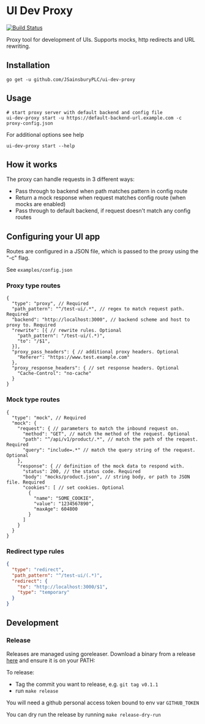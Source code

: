 # UI Dev Proxy

[![Build Status](https://img.shields.io/travis/JSainsburyPLC/ui-dev-proxy.svg?logo=travis&style=for-the-badge)](https://travis-ci.org/JSainsburyPLC/ui-dev-proxy)

Proxy tool for development of UIs. Supports mocks, http redirects and URL rewriting. 

## Installation

```
go get -u github.com/JSainsburyPLC/ui-dev-proxy
```

## Usage

```
# start proxy server with default backend and config file
ui-dev-proxy start -u https://default-backend-url.example.com -c proxy-config.json
```

For additional options see help

```
ui-dev-proxy start --help
```

## How it works

The proxy can handle requests in 3 different ways:

* Pass through to backend when path matches pattern in config route
* Return a mock response when request matches config route (when mocks are enabled)
* Pass through to default backend, if request doesn't match any config routes

## Configuring your UI app

Routes are configured in a JSON file, which is passed to the proxy using the "-c" flag.

See `examples/config.json`

### Proxy type routes

```
{
  "type": "proxy", // Required
  "path_pattern": "^/test-ui/.*", // regex to match request path. Required
  "backend": "http://localhost:3000", // backend scheme and host to proxy to. Required
  "rewrite": [{ // rewrite rules. Optional
    "path_pattern": "/test-ui/(.*)",
    "to": "/$1",
  }],
  "proxy_pass_headers": { // additional proxy headers. Optional
    "Referer": "https://www.test.example.com"
  },
  "proxy_response_headers": { // set response headers. Optional
    "Cache-Control": "no-cache"
  }
}
```

### Mock type routes

```
{
  "type": "mock", // Required
  "mock": {
    "request": { // parameters to match the inbound request on.
      "method": "GET", // match the method of the request. Optional
      "path": "^/api/v1/product/.*", // match the path of the request. Required
      "query": "include=.*" // match the query string of the request. Optional
    },
    "response": { // definition of the mock data to respond with.
      "status": 200, // the status code. Required
      "body": "mocks/product.json", // string body, or path to JSON file. Required
      "cookies": [ // set cookies. Optional
        {
          "name": "SOME_COOKIE",
          "value": "1234567890",
          "maxAge": 604800
        }
      ]
    }
  }
}
```

### Redirect type rules

```json
{
  "type": "redirect",
  "path_pattern": "^/test-ui/(.*)",
  "redirect": {
    "to": "http://localhost:3000/$1",
    "type": "temporary"
  }
}
```

## Development

### Release

Releases are managed using goreleaser. Download a binary from a release [here](https://github.com/goreleaser/goreleaser/releases) and ensure it is on your PATH: 

To release:
-	Tag the commit you want to release, e.g. `git tag v0.1.1`
-	run `make release` 

You will need a github personal access token bound to env var `GITHUB_TOKEN`

You can dry run the release by running `make release-dry-run`
